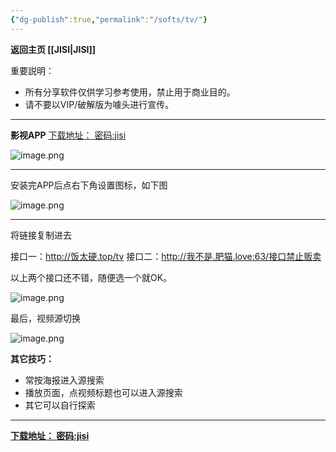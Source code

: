 ```yaml
---
{"dg-publish":true,"permalink":"/softs/tv/"}
---
```



**返回主页 [[JISI\|JISI]]**

重要説明：
- 所有分享软件仅供学习参考使用，禁止用于商业目的。
- 请不要以VIP/破解版为噱头进行宣传。

---
**影视APP**
[下载地址： 密码:jisi](https://jisi.lanzout.com/b012v17ve)

![image.png](https://tc.899900.xyz/img/202306162217551.png)

---

安装完APP后点右下角设置图标，如下图

![image.png](https://tc.899900.xyz/img/202306162226998.png)

---

将链接复制进去

接口一：http://饭太硬.top/tv
接口二：http://我不是.肥猫.love:63/接口禁止贩卖

以上两个接口还不错，随便选一个就OK。

![image.png](https://tc.899900.xyz/img/202306162225652.png)


最后，视频源切换

![image.png](https://tc.899900.xyz/img/202306162231603.png)

**其它技巧：**
- 常按海报进入源搜索
- 播放页面，点视频标题也可以进入源搜索
- 其它可以自行探索

---

**[下载地址： 密码:jisi](https://jisi.lanzout.com/b012v17ve)**

